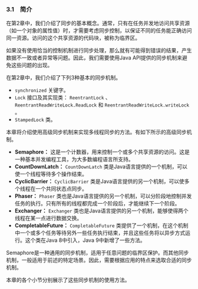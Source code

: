 ### 3.1　简介

在第2章中，我们介绍了同步的基本概念。通常，只有在任务并发地访问共享资源（如一个对象的属性值）时，才需要考虑同步控制，以保证不同的任务能正确访问同一资源。访问的这个共享资源的代码块，被称为临界区。

如果没有使用恰当的控制机制进行同步处理，那么就有可能得到错误的结果，产生数据不一致或者异常等问题。因此，我们需要使用Java API提供的同步机制来避免这些问题的出现。

在第2章中，我们介绍了下列3种基本的同步机制。

+ `synchronized` 关键字。
+ `Lock` 接口及其实现类： `ReentrantLock` 、 `ReentrantReadWriteLock.ReadLock` 和 `ReentrantReadWriteLock.writeLock` 。
+ `StampedLock` 类。

本章将介绍使用高级同步机制来实现多线程同步的方法。有如下所示的高级同步机制。

+ **Semaphore：** 这是一个计数器，用来控制一个或多个共享资源的访问。这是一种基本并发编程工具，为大多数编程语言所支持。
+ **CountDownLatch：**  `CountDownLatch` 类是Java语言提供的一个机制，可以使一个线程等待多个操作结束。
+ **CyclicBarrier：**  `CyclicBarrier` 类是Java语言提供的另一个机制，可以使多个线程在一个共同状态点同步。
+ **Phaser：**  `Phaser` 类也是Java语言提供的另一个机制，可以分阶段地控制并发任务的执行。只有所有的线程都完成一个阶段后，才能继续下一个阶段。
+ **Exchanger：**  `Exchanger` 类也是Java语言提供的另一个机制，能够使得两个线程在某一点进行数据交换。
+ **CompletableFuture：**  `CompletableFuture` 类提供了一个机制，在这个机制中一个或多个任务等待另外一些任务执行结束，并且这些任务将以异步方式运行。这个类在Java 8中引入，Java 9中新增了一些方法。

Semaphore是一种通用的同步机制，适用于任意问题的临界区保护。而其他同步机制，一般适用于前述的特定场景。因此，需要根据应用的特点来选取合适的同步机制。

本章的各个小节分别展示了这些同步机制的使用方法。

